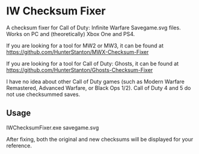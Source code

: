 # IW Checksum Fixer
A checksum fixer for Call of Duty: Infinite Warfare Savegame.svg files. Works on PC and (theoretically) Xbox One and PS4.

If you are looking for a tool for MW2 or MW3, it can be found at https://github.com/HunterStanton/MWX-Checksum-Fixer

If you are looking for a tool for Call of Duty: Ghosts, it can be found at https://github.com/HunterStanton/Ghosts-Checksum-Fixer

I have no idea about other Call of Duty games (such as Modern Warfare Remastered, Advanced Warfare, or Black Ops 1/2). Call of Duty 4 and 5 do not use checksummed saves.

## Usage
IWChecksumFixer.exe savegame.svg

After fixing, both the original and new checksums will be displayed for your reference.
